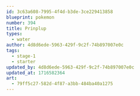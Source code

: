 ```yaml
---
id: 3c63a608-7995-4f4d-b3de-3ce229413858
blueprint: pokemon
number: 394
title: Prinplup
types:
  - water
author: 4d8d6ede-5963-429f-9c2f-74b897007e0c
tags:
  - stage-1
  - starter
updated_by: 4d8d6ede-5963-429f-9c2f-74b897007e0c
updated_at: 1716582364
art:
  - 79ff5c27-582d-4f87-a3bb-484ba40a1275
---
```

